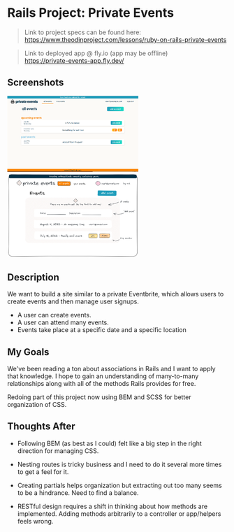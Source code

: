 # Rails Project: Private Events

> Link to project specs can be found here:  
> https://www.theodinproject.com/lessons/ruby-on-rails-private-events

> Link to deployed app @ fly.io (app may be offline)  
> https://private-events-app.fly.dev/

## Screenshots

<img src="app/assets/images/screenshot.png" width="300"/>
<img src="app/assets/images/sketch.png" width="300"/>

## Description

We want to build a site similar to a private Eventbrite, which allows users to create events and then manage user signups.

* A user can create events.
* A user can attend many events.
* Events take place at a specific date and a specific location

## My Goals

We've been reading a ton about associations in Rails and I want to apply that knowledge. I hope to gain an understanding of many-to-many relationships along with all of the methods Rails provides for free.

Redoing part of this project now using BEM and SCSS for better organization of CSS.

## Thoughts After

* Following BEM (as best as I could) felt like a big step in the right direction for managing CSS.

* Nesting routes is tricky business and I need to do it several more times to get a feel for it.

* Creating partials helps organization but extracting out too many seems to be a hindrance. Need to find a balance.

* RESTful design requires a shift in thinking about how methods are implemented. Adding methods arbitrarily to a controller or app/helpers feels wrong.